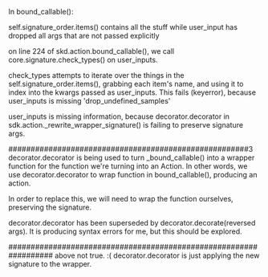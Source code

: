 In bound_callable():

self.signature_order.items() contains all the stuff
while
user_input has dropped all args that are not passed explicitly

on line 224 of skd.action.bound_callable(), we call core.signature.check_types() on user_inputs.

check_types attempts to iterate over the things in the self.signature_order.items(), grabbing each item's name, and using it to index into the kwargs passed as user_inputs.
This fails (keyerror), because user_inputs is missing 'drop_undefined_samples'


user_inputs is missing information, because decorator.decorator in sdk.action._rewrite_wrapper_signature() is failing to preserve signature args.

######################################################3
decorator.decorator is being used to turn _bound_callable() into a wrapper function for the function we're turning into an Action. In other words, we use decorator.decorator to wrap function in bound_callable(), producing an action.

In order to replace this, we will need to wrap the function ourselves, preserving the signature. 

decorator.decorator has been superseded by decorator.decorate(reversed args). It is producing syntax errors for me, but this should be explored.

##################################################################
above not true. :(
decorator.decorator is just applying the new signature to the wrapper.
